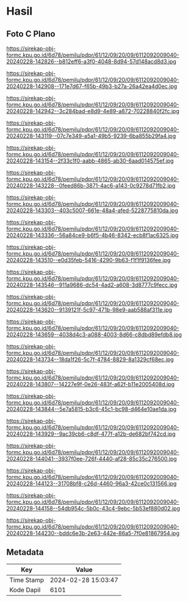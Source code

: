 # Hasil

## Foto C Plano

https://sirekap-obj-formc.kpu.go.id/6d78/pemilu/pdpr/61/12/09/20/09/6112092009040-20240228-142826--b812eff6-a3f0-4048-8d94-57d148acd8d3.jpg

https://sirekap-obj-formc.kpu.go.id/6d78/pemilu/pdpr/61/12/09/20/09/6112092009040-20240228-142908--171e7d67-f65b-49b3-b27a-26a42ea4d0ec.jpg

https://sirekap-obj-formc.kpu.go.id/6d78/pemilu/pdpr/61/12/09/20/09/6112092009040-20240228-142942--3c284bad-e8d9-4e89-a872-70228840f2fc.jpg

https://sirekap-obj-formc.kpu.go.id/6d78/pemilu/pdpr/61/12/09/20/09/6112092009040-20240228-143119--07c7e349-a5a1-49b5-9239-6ba855b29fa4.jpg

https://sirekap-obj-formc.kpu.go.id/6d78/pemilu/pdpr/61/12/09/20/09/6112092009040-20240228-143154--2f33c1f0-aabb-4865-ab30-6aad014575ef.jpg

https://sirekap-obj-formc.kpu.go.id/6d78/pemilu/pdpr/61/12/09/20/09/6112092009040-20240228-143228--0feed86b-3871-4ac6-a143-0c9278d71fb2.jpg

https://sirekap-obj-formc.kpu.go.id/6d78/pemilu/pdpr/61/12/09/20/09/6112092009040-20240228-143303--403c5007-661e-48a4-afed-5228775810da.jpg

https://sirekap-obj-formc.kpu.go.id/6d78/pemilu/pdpr/61/12/09/20/09/6112092009040-20240228-143336--56a84ce9-b6f5-4b46-8342-ecb8f1ac6325.jpg

https://sirekap-obj-formc.kpu.go.id/6d78/pemilu/pdpr/61/12/09/20/09/6112092009040-20240228-143510--e0d35feb-5416-4290-9b63-f1f1f9136fee.jpg

https://sirekap-obj-formc.kpu.go.id/6d78/pemilu/pdpr/61/12/09/20/09/6112092009040-20240228-143546--911a9686-dc54-4ad2-a608-3d8777c9fecc.jpg

https://sirekap-obj-formc.kpu.go.id/6d78/pemilu/pdpr/61/12/09/20/09/6112092009040-20240228-143620--9139121f-5c97-471b-98e9-aab588af311e.jpg

https://sirekap-obj-formc.kpu.go.id/6d78/pemilu/pdpr/61/12/09/20/09/6112092009040-20240228-143659--4038d4c3-a088-4003-8d66-c8dbd89efdb8.jpg

https://sirekap-obj-formc.kpu.go.id/6d78/pemilu/pdpr/61/12/09/20/09/6112092009040-20240228-143734--18da1f26-5c7f-4784-8829-8a1329cf68ec.jpg

https://sirekap-obj-formc.kpu.go.id/6d78/pemilu/pdpr/61/12/09/20/09/6112092009040-20240228-143807--14227e9f-0e26-483f-a62f-b11e2005408d.jpg

https://sirekap-obj-formc.kpu.go.id/6d78/pemilu/pdpr/61/12/09/20/09/6112092009040-20240228-143844--5e7a5815-b3c6-45c1-bc98-d464e10ae1da.jpg

https://sirekap-obj-formc.kpu.go.id/6d78/pemilu/pdpr/61/12/09/20/09/6112092009040-20240228-143929--9ac39cb6-c8df-477f-a12b-de682bf742cd.jpg

https://sirekap-obj-formc.kpu.go.id/6d78/pemilu/pdpr/61/12/09/20/09/6112092009040-20240228-144041--3937f0ee-726f-4440-af28-85c35c276500.jpg

https://sirekap-obj-formc.kpu.go.id/6d78/pemilu/pdpr/61/12/09/20/09/6112092009040-20240228-144123--31708bf8-c26d-4460-96a3-42ce0c131566.jpg

https://sirekap-obj-formc.kpu.go.id/6d78/pemilu/pdpr/61/12/09/20/09/6112092009040-20240228-144158--54db954c-5b0c-43c4-9ebc-5b53ef880d02.jpg

https://sirekap-obj-formc.kpu.go.id/6d78/pemilu/pdpr/61/12/09/20/09/6112092009040-20240228-144230--bddc6e3b-2e63-442e-86a5-7f0e81867954.jpg


## Metadata

| Key        | Value               |
| ---------- | ------------------- |
| Time Stamp | 2024-02-28 15:03:47 |
| Kode Dapil | 6101                |



